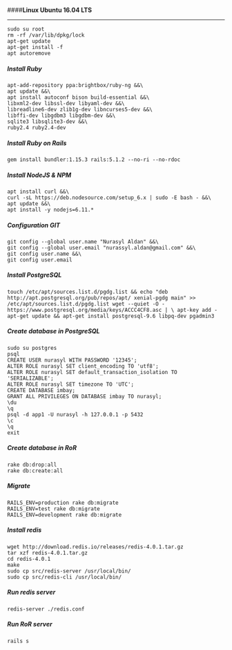####**Linux Ubuntu 16.04 LTS**

---
```
sudo su root
rm -rf /var/lib/dpkg/lock
apt-get update
apt-get install -f
apt autoremove
```
##### Install Ruby
```
apt-add-repository ppa:brightbox/ruby-ng &&\
apt update &&\
apt install autoconf bison build-essential &&\
libxml2-dev libssl-dev libyaml-dev &&\
libreadline6-dev zlib1g-dev libncurses5-dev &&\
libffi-dev libgdbm3 libgdbm-dev &&\
sqlite3 libsqlite3-dev &&\
ruby2.4 ruby2.4-dev
```
##### Install Ruby on Rails
```
gem install bundler:1.15.3 rails:5.1.2 --no-ri --no-rdoc
```
##### Install NodeJS & NPM
```
apt install curl &&\
curl -sL https://deb.nodesource.com/setup_6.x | sudo -E bash - &&\
apt update &&\
apt install -y nodejs=6.11.*
```
##### Configuration GIT
```
git config --global user.name "Nurasyl Aldan" &&\
git config --global user.email "nurassyl.aldan@gmail.com" &&\
git config user.name &&\
git config user.email
```
##### Install PostgreSQL
```
touch /etc/apt/sources.list.d/pgdg.list && echo "deb http://apt.postgresql.org/pub/repos/apt/ xenial-pgdg main" >> /etc/apt/sources.list.d/pgdg.list wget --quiet -O - https://www.postgresql.org/media/keys/ACCC4CF8.asc | \ apt-key add - apt-get update && apt-get install postgresql-9.6 libpq-dev pgadmin3
```
##### Create database in PostgreSQL
```
sudo su postgres
psql
CREATE USER nurasyl WITH PASSWORD '12345';
ALTER ROLE nurasyl SET client_encoding TO 'utf8';
ALTER ROLE nurasyl SET default_transaction_isolation TO 'SERIALIZABLE';
ALTER ROLE nurasyl SET timezone TO 'UTC';
CREATE DATABASE imbay;
GRANT ALL PRIVILEGES ON DATABASE imbay TO nurasyl;
\du
\q
psql -d app1 -U nurasyl -h 127.0.0.1 -p 5432
\c
\q
exit
```
##### Create database in RoR
```
rake db:drop:all
rake db:create:all
```
##### Migrate
```
RAILS_ENV=production rake db:migrate
RAILS_ENV=test rake db:migrate
RAILS_ENV=development rake db:migrate
```
##### Install redis
```
wget http://download.redis.io/releases/redis-4.0.1.tar.gz
tar xzf redis-4.0.1.tar.gz
cd redis-4.0.1
make
sudo cp src/redis-server /usr/local/bin/
sudo cp src/redis-cli /usr/local/bin/
```
##### Run redis server
```
redis-server ./redis.conf
```
##### Run RoR server
```
rails s
```

